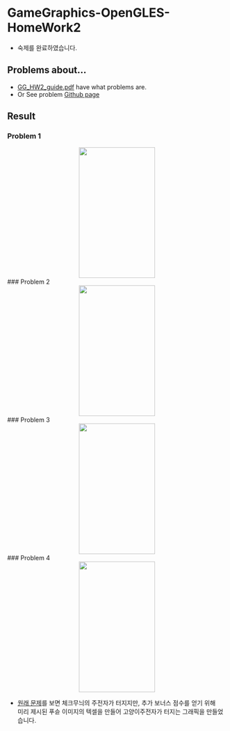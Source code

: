 # GameGraphics-OpenGLES-HomeWork2
* 숙제를 완료하였습니다.

## Problems about...
* [GG_HW2_guide.pdf](https://github.com/TeshShin/GameGraphics-OpenGLES-HomeWork2/blob/master/GG_HW2_guide.pdf) have what problems are.
* Or See problem [Github page](https://github.com/siamiz88/-GameGraphics-_Homework2)
## Result
### Problem 1
<div align="center">
  <img src="GameGraphics-Homework2/img/Problem 1.gif" width="175" height="300">
</div>
### Problem 2
<div align="center">
  <img src="GameGraphics-Homework2/img/Problem 2.gif" width="175" height="300">
</div>
### Problem 3
<div align="center">
  <img src="GameGraphics-Homework2/img/Problem 3.gif" width="175" height="300">
</div>
### Problem 4
<div align="center">
  <img src="GameGraphics-Homework2/img/Problem 4.gif" width="175" height="300">
</div>

- [원래 문제](https://github.com/siamiz88/-GameGraphics-_Homework2)를 보면 체크무늬의 주전자가 터지지만, 추가 보너스 점수를 얻기 위해 <br> 미리 제시된 푸슌 이미지의 텍셀을 만들어 고양이주전자가 터지는 그래픽을 만들었습니다.

